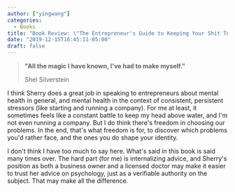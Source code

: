 ```yaml
---
author: ["yingwang"]
categories:
  - Books
title: "Book Review: \"The Entrepreneur's Guide to Keeping Your Shit Together\", by Sherry Walling"
date: "2019-12-15T16:45:11-05:00"
draft: false
---
```


> **"All the magic I have known, I've had to make myself."**
>
> Shel Silverstein

I think Sherry does a great job in speaking to entrepreneurs about mental
health in general, and mental health in the context of consistent, persistent
stressors (like starting and running a company). For me at least, it sometimes
feels like a constant battle to keep my head above water, and I'm not even
running a company. But I do think there's freedom in choosing our problems. In
the end, that's what freedom is for, to discover which problems you'd rather
face, and the ones you do shape your identity.

I don't think I have too much to say here. What's said in this book is said many
times over. The hard part (for me) is internalizing advice, and Sherry's
position as both a business owner and a licensed doctor may make it easier to
trust her advice on psychology, just as a verifiable authority on the subject.
That may make all the difference.
